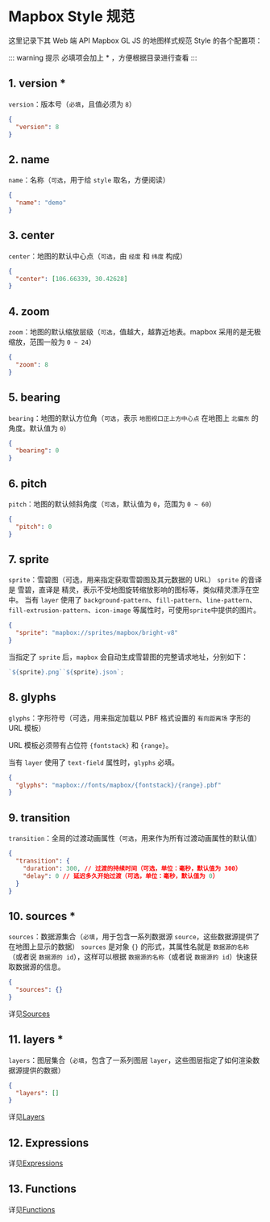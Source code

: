 # Mapbox Style 规范

这里记录下其 Web 端 API Mapbox GL JS 的地图样式规范 Style 的各个配置项：

::: warning 提示
必填项会加上 \* ，方便根据目录进行查看
:::

## 1. version \*

`version`：版本号（`必填`，且值必须为 `8`）

```json
{
  "version": 8
}
```

## 2. name

`name`：名称（`可选`，用于给 `style` 取名，方便阅读）

```json
{
  "name": "demo"
}
```
## 3. center

`center`：地图的默认中心点（`可选`，由 `经度` 和 `纬度` 构成）

```json
{
  "center": [106.66339, 30.42628]
}
```

## 4. zoom

`zoom`：地图的默认缩放层级（`可选`，值越大，越靠近地表。mapbox 采用的是无极缩放，范围一般为 `0 ~ 24`）

```json
{
  "zoom": 8
}
```

## 5. bearing

`bearing`：地图的默认方位角（`可选`，表示 `地图视口正上方中心点` 在地图上 `北偏东` 的角度。默认值为 `0`）

```json
{
  "bearing": 0
}
```

## 6. pitch

`pitch`：地图的默认倾斜角度（`可选`，默认值为 `0`，范围为 `0 ~ 60`）

```json
{
  "pitch": 0
}
```

## 7. sprite

`sprite`：雪碧图（可选，用来指定获取雪碧图及其元数据的 URL）
`sprite` 的音译是 雪碧，直译是 精灵，表示不受地图旋转缩放影响的图标等，类似精灵漂浮在空中。
当有 `layer` 使用了 `background-pattern`、`fill-pattern`、`line-pattern`、`fill-extrusion-pattern`、`icon-image` 等属性时，可使用`sprite`中提供的图片。

```json
{
  "sprite": "mapbox://sprites/mapbox/bright-v8"
}
```

当指定了 `sprite` 后，`mapbox` 会自动生成雪碧图的完整请求地址，分别如下：

```js
`${sprite}.png``${sprite}.json`;
```

## 8. glyphs

`glyphs`：字形符号（可选，用来指定加载以 PBF 格式设置的 `有向距离场` 字形的 URL 模板）

URL 模板必须带有占位符 `{fontstack}` 和 `{range}`。

当有 `layer` 使用了 `text-field` 属性时，`glyphs` 必填。

```json
{
  "glyphs": "mapbox://fonts/mapbox/{fontstack}/{range}.pbf"
}
```

## 9. transition

`transition`：全局的过渡动画属性（`可选`，用来作为所有过渡动画属性的默认值）

```json
{
  "transition": {
    "duration": 300, // 过渡的持续时间（可选，单位：毫秒，默认值为 300）
    "delay": 0 // 延迟多久开始过渡（可选，单位：毫秒，默认值为 0）
  }
}
```

## 10. sources \*

`sources`：数据源集合（`必填`，用于包含一系列数据源 `source`，这些数据源提供了在地图上显示的数据）
`sources` 是对象 `{}` 的形式，其属性名就是 `数据源的名称`（或者说 `数据源的 id`），这样可以根据 `数据源的名称`（或者说 `数据源的 id`）快速获取数据源的信息。

```json
{
  "sources": {}
}
```

详见[Sources](./style/sources.md)

## 11. layers \*

`layers`：图层集合（`必填`，包含了一系列图层 `layer`，这些图层指定了如何渲染数据源提供的数据）

```json
{
  "layers": []
}
```

详见[Layers](./style/layers.md)

## 12. Expressions

详见[Expressions](./style/expressions.md)

## 13. Functions

详见[Functions](./style/functions.md)